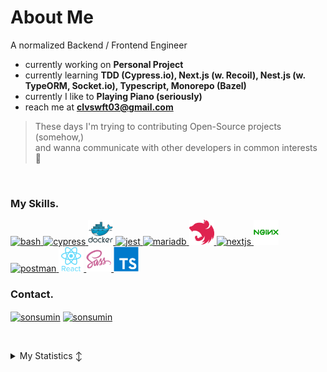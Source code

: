 # About Me

A normalized Backend / Frontend Engineer

- currently working on **Personal Project**
- currently learning **TDD (Cypress.io), Next.js (w. Recoil), Nest.js (w. TypeORM, Socket.io), Typescript, Monorepo (Bazel)**
- currently I like to **Playing Piano (seriously)**
- reach me at **clvswft03@gmail.com**

> These days I'm trying to contributing Open-Source projects (somehow,)\
> and wanna communicate with other developers in common interests 💬

&nbsp;

<h3 align="left">My Skills.</h3>
<p align="left"> <a href="https://www.gnu.org/software/bash/" target="_blank" rel="noreferrer"> <img src="https://www.vectorlogo.zone/logos/gnu_bash/gnu_bash-icon.svg" alt="bash" width="40" height="40"/> </a> <a href="https://www.cypress.io" target="_blank" rel="noreferrer"> <img src="https://raw.githubusercontent.com/simple-icons/simple-icons/6e46ec1fc23b60c8fd0d2f2ff46db82e16dbd75f/icons/cypress.svg" alt="cypress" width="40" height="40"/> </a> <a href="https://www.docker.com/" target="_blank" rel="noreferrer"> <img src="https://raw.githubusercontent.com/devicons/devicon/master/icons/docker/docker-original-wordmark.svg" alt="docker" width="40" height="40"/> </a> <a href="https://jestjs.io" target="_blank" rel="noreferrer"> <img src="https://www.vectorlogo.zone/logos/jestjsio/jestjsio-icon.svg" alt="jest" width="40" height="40"/> </a> <a href="https://mariadb.org/" target="_blank" rel="noreferrer"> <img src="https://www.vectorlogo.zone/logos/mariadb/mariadb-icon.svg" alt="mariadb" width="40" height="40"/> </a> <a href="https://nestjs.com/" target="_blank" rel="noreferrer"> <img src="https://raw.githubusercontent.com/devicons/devicon/master/icons/nestjs/nestjs-plain.svg" alt="nestjs" width="40" height="40"/> </a> <a href="https://nextjs.org/" target="_blank" rel="noreferrer"> <img src="https://cdn.worldvectorlogo.com/logos/nextjs-2.svg" alt="nextjs" width="40" height="40"/> </a> <a href="https://www.nginx.com" target="_blank" rel="noreferrer"> <img src="https://raw.githubusercontent.com/devicons/devicon/master/icons/nginx/nginx-original.svg" alt="nginx" width="40" height="40"/> </a> <a href="https://postman.com" target="_blank" rel="noreferrer"> <img src="https://www.vectorlogo.zone/logos/getpostman/getpostman-icon.svg" alt="postman" width="40" height="40"/> </a> <a href="https://reactjs.org/" target="_blank" rel="noreferrer"> <img src="https://raw.githubusercontent.com/devicons/devicon/master/icons/react/react-original-wordmark.svg" alt="react" width="40" height="40"/> </a> <a href="https://sass-lang.com" target="_blank" rel="noreferrer"> <img src="https://raw.githubusercontent.com/devicons/devicon/master/icons/sass/sass-original.svg" alt="sass" width="40" height="40"/> </a> <a href="https://www.typescriptlang.org/" target="_blank" rel="noreferrer"> <img src="https://raw.githubusercontent.com/devicons/devicon/master/icons/typescript/typescript-original.svg" alt="typescript" width="40" height="40"/> </a> </p>

<h3 align="left">Contact.</h3>
<p align="left"> <a href="https://linkedin.com/in/sonsumin" target="blank"><img align="center" src="https://raw.githubusercontent.com/rahuldkjain/github-profile-readme-generator/master/src/images/icons/Social/github.svg" alt="sonsumin" height="30" width="40" /></a> <a href="https://linkedin.com/in/sonsumin" target="blank"><img align="center" src="https://raw.githubusercontent.com/rahuldkjain/github-profile-readme-generator/master/src/images/icons/Social/linked-in-alt.svg" alt="sonsumin" height="30" width="40" /></a>
</p>

&nbsp;

<details>
 <summary>My Statistics ↕️</summary>

<!--START_SECTION:waka-->
![Code Time](http://img.shields.io/badge/Code%20Time-481%20hrs%2050%20mins-blue)

![Profile Views](http://img.shields.io/badge/Profile%20Views-10-blue)

**🐱 My GitHub Data** 

> 🏆 590 Contributions in the Year 2022
 > 
> 📦 12.5 MB Used in GitHub's Storage 
 > 
> 💼 Opted to Hire
 > 
> 📜 280 Public Repositories 
 > 
> 🔑 99 Private Repositories  
 > 
**I'm a Night 🦉** 

```text
🌞 Morning    11 commits     ████░░░░░░░░░░░░░░░░░░░░░   18.97% 
🌆 Daytime    12 commits     █████░░░░░░░░░░░░░░░░░░░░   20.69% 
🌃 Evening    16 commits     ███████░░░░░░░░░░░░░░░░░░   27.59% 
🌙 Night      19 commits     ████████░░░░░░░░░░░░░░░░░   32.76%

```
📅 **I'm Most Productive on Thursday** 

```text
Monday       2 commits      ░░░░░░░░░░░░░░░░░░░░░░░░░   3.45% 
Tuesday      0 commits      ░░░░░░░░░░░░░░░░░░░░░░░░░   0.0% 
Wednesday    17 commits     ███████░░░░░░░░░░░░░░░░░░   29.31% 
Thursday     18 commits     ███████░░░░░░░░░░░░░░░░░░   31.03% 
Friday       7 commits      ███░░░░░░░░░░░░░░░░░░░░░░   12.07% 
Saturday     2 commits      ░░░░░░░░░░░░░░░░░░░░░░░░░   3.45% 
Sunday       12 commits     █████░░░░░░░░░░░░░░░░░░░░   20.69%

```


📊 **This Week I Spent My Time On** 

```text
⌚︎ Time Zone: Asia/Seoul

💬 Programming Languages: 
Other                    29 hrs 34 mins      ███████████████░░░░░░░░░░   61.55% 
TypeScript               9 hrs 39 mins       █████░░░░░░░░░░░░░░░░░░░░   20.1% 
JSON                     3 hrs 44 mins       ██░░░░░░░░░░░░░░░░░░░░░░░   7.79% 
YAML                     1 hr 19 mins        ░░░░░░░░░░░░░░░░░░░░░░░░░   2.74% 
JavaScript               1 hr 11 mins        ░░░░░░░░░░░░░░░░░░░░░░░░░   2.49%

🔥 Editors: 
Browser                  29 hrs 12 mins      ███████████████░░░░░░░░░░   60.8% 
VS Code                  15 hrs 13 mins      ████████░░░░░░░░░░░░░░░░░   31.69% 
Neovim                   3 hrs 36 mins       ██░░░░░░░░░░░░░░░░░░░░░░░   7.51%

💻 Operating System: 
Linux                    44 hrs 21 mins      ███████████████████████░░   92.36% 
Windows                  3 hrs 40 mins       ██░░░░░░░░░░░░░░░░░░░░░░░   7.64%

```

**I Mostly Code in JavaScript** 

```text
JavaScript               20 repos            ██████░░░░░░░░░░░░░░░░░░░   25.97% 
TypeScript               18 repos            █████░░░░░░░░░░░░░░░░░░░░   23.38% 
Shell                    9 repos             ███░░░░░░░░░░░░░░░░░░░░░░   11.69% 
CSS                      7 repos             ██░░░░░░░░░░░░░░░░░░░░░░░   9.09% 
Python                   6 repos             ██░░░░░░░░░░░░░░░░░░░░░░░   7.79%

```


**Timeline**

![Chart not found](https://raw.githubusercontent.com/todaypp/todaypp/master/charts/bar_graph.png) 


 Last Updated on 21/02/2022 06:44:35 UTC
<!--END_SECTION:waka-->
</details>
